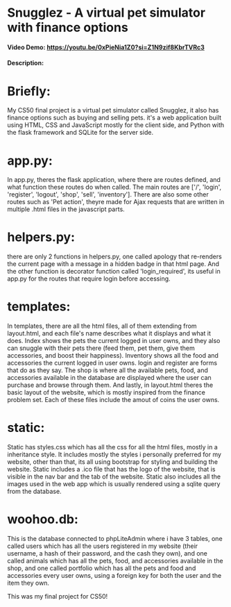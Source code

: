 # Snugglez - A virtual pet simulator with finance options
#### Video Demo:  https://youtu.be/0xPieNia1Z0?si=Z1N9zif8KbrTVRc3
#### Description:

# Briefly: 
My CS50 final project is a virtual pet simulator called Snugglez, it also has finance options such as buying and selling pets. it's a web application built using HTML, CSS and JavaScript mostly for the client side, and Python with the flask framework and SQLite for the server side.

# app.py:
In app.py, theres the flask application, where there are routes defined, and what function these routes do when called. The main routes are ['/', 'login', 'register', 'logout', 'shop', 'sell', 'inventory']. There are also some other routes such as 'Pet action', theyre made for Ajax requests that are written in multiple .html files in the javascript parts.

# helpers.py: 
there are only 2 functions in helpers.py, one called apology that re-renders the current page with a message in a hidden badge 
in that html page. And the other function is decorator function called 'login_required', its useful in app.py for the routes that require login before accessing. 

# templates:
In templates, there are all the html files, all of them extending from layout.html, and each file's name describes what it displays and what it does. Index shows the pets the current logged in user owns, and they also can snuggle with their pets there (feed them, pet them, give them accessories, and boost their happiness). Inventory shows all the food and accessories the current logged in user owns. login and register are forms that do as they say. The shop is where all the available pets, food, and accessories available in the database are displayed where the user can purchase and browse through them. And lastly, in layout.html theres the basic layout of the website, which is mostly inspired from the finance problem set. Each of these files include the amout of coins the user owns. 

# static:
Static has styles.css which has all the css for all the html files, mostly in a inheritance style. It includes mostly the styles i personally preferred for my website, other than that, its all using bootstrap for styling and building the website. Static includes a .ico file that has the logo of the website, that is visible in the nav bar and the tab of the website. Static also includes all the images used in the web app which is usually rendered using a sqlite query from the database. 

# woohoo.db:
This is the database connected to phpLiteAdmin where i have 3 tables, one called users which has all the users registered in my website (their username, a hash of their password, and the cash they own), and one called animals which has all the pets, food, and accessories available in the shop, and one called portfolio which has all the pets and food and accessories every user owns, using a foreign key for both the user and the item they own. 


This was my final project for CS50!